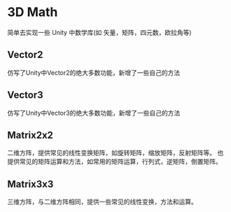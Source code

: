 # 3D Math
简单去实现一些 Unity 中数学库(如 矢量，矩阵，四元数，欧拉角等)

## Vector2
仿写了Unity中Vector2的绝大多数功能，新增了一些自己的方法

## Vector3
仿写了Unity中Vector3的绝大多数功能，新增了一些自己的方法

## Matrix2x2
二维方阵，提供常见的线性变换矩阵，如旋转矩阵，缩放矩阵，反射矩阵等。
也提供常见的矩阵运算和方法，如常用的矩阵运算，行列式，逆矩阵，倒置矩阵。

## Matrix3x3
三维方阵，与二维方阵相同，提供一些常见的线性变换，方法和运算。
